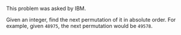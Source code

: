 This problem was asked by IBM.

Given an integer, find the next permutation of it in absolute order. For example, given `48975`, the next permutation would be `49578`.